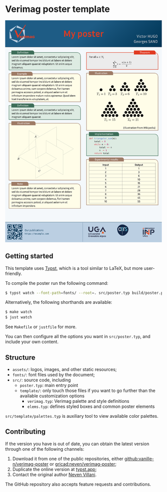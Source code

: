 # Verimag poster template

![](build/cover.png)

## Getting started

This template uses [Typst](https://typst.app/), which is a tool similar to LaTeX,
but more user-friendly.

To compile the poster run the following command:
```sh
$ typst watch --font-path=fonts/ --root=. src/poster.typ build/poster.pdf
```

Alternatively, the following shorthands are available:
```sh
$ make watch
$ just watch
```

See `Makefile` or `justfile` for more.

You can then configure all the options you want in `src/poster.typ`,
and include your own content.

## Structure

- `assets/`: logos, images, and other static resources;
- `fonts/`: font files used by the document;
- `src/`: source code, including
  - `poster.typ`: main entry point
  - `template/`: only touch those files if you want to go further than the available customization options
    - `verimag.typ`: Verimag palette and style definitions
    - `elems.typ`: defines styled boxes and common poster elements

`src/template/palettes.typ` is auxiliary tool to view available color palettes.

## Contributing

If the version you have is out of date, you can obtain the latest version
through one of the following channels:
1. Download it from one of the public repositories,
  either [github:vanille-n/verimag-poster](https://github.com/Vanille-N/verimag-poster)
  or [gricad:neven/verimag-poster](https://gricad-gitlab.univ-grenoble-alpes.fr/neven/verimag-poster);
2. Duplicate the online version at [typst.app](https://typst.app/project/rZQdVx5NTTeBiLuCcmBT8z);
3. Contact the original author [Neven Villani](mailto:neven.villani@crans.org).

The GitHub repository also accepts feature requests and contributions.


